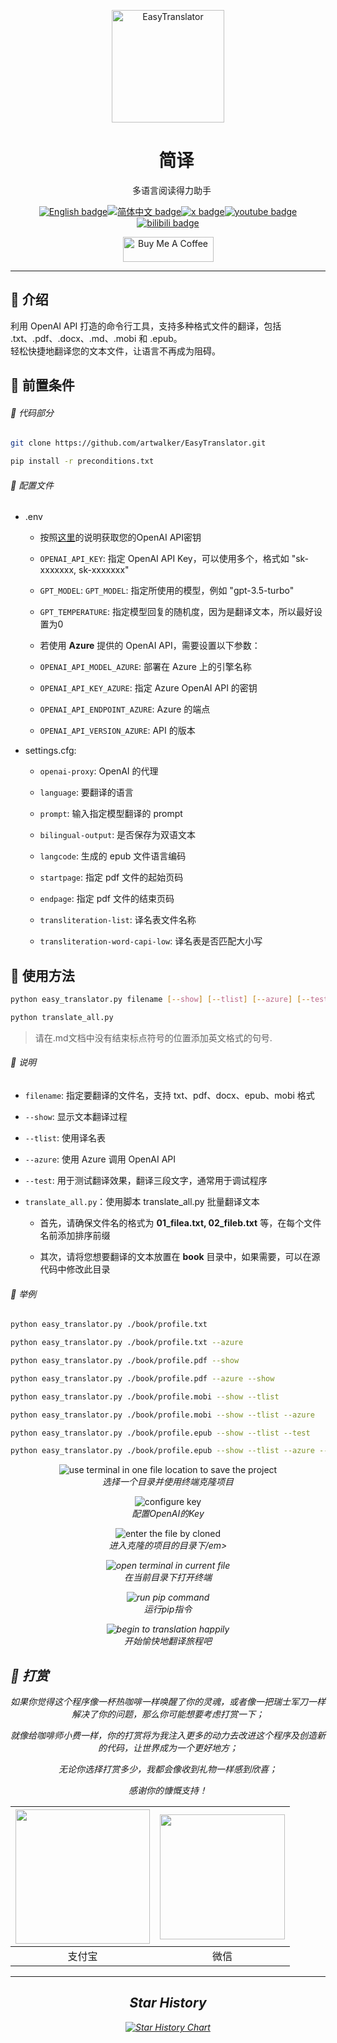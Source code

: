 <p align="center">
  <img width="180" src="./assets/logo.png" alt="EasyTranslator">
  <h1 align="center">&nbsp;&nbsp;&nbsp;&nbsp;简译</h1>
  <p align="center">&nbsp;&nbsp;&nbsp;多语言阅读得力助手</p>
</p>

<div align="center">

[![English badge](https://img.shields.io/badge/English-blue)](./README.md)[![简体中文 badge](https://img.shields.io/badge/%E7%AE%80%E4%BD%93%E4%B8%AD%E6%96%87-red)](./README_ZH-CN.md)[![x badge](https://img.shields.io/badge/Follow-EthanWang-purple?logo=x&labelColor=black)](https://twitter.com/EthanWang999)[![youtube badge](https://img.shields.io/badge/Follow-EthanWang999-green?logo=Youtube&logoColor=red&labelColor=black)](https://www.youtube.com/@EthanWang999)[![bilibili badge](https://img.shields.io/badge/Follow-%E6%96%B9%E7%A8%8B%E6%98%9F-brown?logo=bilibili&logoColor=pink&labelColor=black)](https://space.bilibili.com/29185421)

<a href="https://www.buymeacoffee.com/ethanwang" target="_blank"><img src="https://cdn.buymeacoffee.com/buttons/v2/default-blue.png" alt="Buy Me A Coffee" style="height: 40px !important;width: 145px !important;" ></a>
</div>

---

## :bookmark_tabs: 介绍

利用 OpenAI API 打造的命令行工具，支持多种格式文件的翻译，包括 .txt、.pdf、.docx、.md、.mobi 和 .epub。  
轻松快捷地翻译您的文本文件，让语言不再成为阻碍。

## :bell: 前置条件

###### :snake: 代码部分

```bash
git clone https://github.com/artwalker/EasyTranslator.git
```

```bash
pip install -r preconditions.txt
```

###### :scroll: 配置文件

- .env
  - 按照[这里](https://platform.openai.com/api-keys)的说明获取您的OpenAI API密钥

  - `OPENAI_API_KEY`: 指定 OpenAI API Key，可以使用多个，格式如 "sk-xxxxxxx, sk-xxxxxxx"

  - `GPT_MODEL`: `GPT_MODEL`: 指定所使用的模型，例如 "gpt-3.5-turbo"

  - `GPT_TEMPERATURE`: 指定模型回复的随机度，因为是翻译文本，所以最好设置为0

  - 若使用 **Azure** 提供的 OpenAI API，需要设置以下参数：

  - `OPENAI_API_MODEL_AZURE`: 部署在 Azure 上的引擎名称

  - `OPENAI_API_KEY_AZURE`: 指定 Azure OpenAI API 的密钥

  - `OPENAI_API_ENDPOINT_AZURE`: Azure 的端点

  - `OPENAI_API_VERSION_AZURE`: API 的版本

- settings.cfg:
  - `openai-proxy`: OpenAI 的代理

  - `language`: 要翻译的语言

  - `prompt`: 输入指定模型翻译的 prompt

  - `bilingual-output`: 是否保存为双语文本

  - `langcode`: 生成的 epub 文件语言编码

  - `startpage`: 指定 pdf 文件的起始页码

  - `endpage`: 指定 pdf 文件的结束页码

  - `transliteration-list`: 译名表文件名称

  - `transliteration-word-capi-low`: 译名表是否匹配大小写

## :running: 使用方法

```bash
python easy_translator.py filename [--show] [--tlist] [--azure] [--test]
```

```bash
python translate_all.py
```

> 请在.md文档中没有结束标点符号的位置添加英文格式的句号.

###### :clap: 说明

- `filename`: 指定要翻译的文件名，支持 txt、pdf、docx、epub、mobi 格式

- `--show`: 显示文本翻译过程

- `--tlist`: 使用译名表

- `--azure`: 使用 Azure 调用 OpenAI API

- `--test`: 用于测试翻译效果，翻译三段文字，通常用于调试程序

- `translate_all.py`：使用脚本 translate_all.py 批量翻译文本
  - 首先，请确保文件名的格式为 **01_filea.txt, 02_fileb.txt** 等，在每个文件名前添加排序前缀

  - 其次，请将您想要翻译的文本放置在 **book** 目录中，如果需要，可以在源代码中修改此目录

###### :pushpin: 举例

```bash
python easy_translator.py ./book/profile.txt
```

```bash
python easy_translator.py ./book/profile.txt --azure
```

```bash
python easy_translator.py ./book/profile.pdf --show
```

```bash
python easy_translator.py ./book/profile.pdf --azure --show
```

```bash
python easy_translator.py ./book/profile.mobi --show --tlist
```

```bash
python easy_translator.py ./book/profile.mobi --show --tlist --azure
```

```bash
python easy_translator.py ./book/profile.epub --show --tlist --test
```

```bash
python easy_translator.py ./book/profile.epub --show --tlist --azure --test
```

<div align="center">

![use terminal in one file location to save the project](./assets/et_open_a_location_to_save_project.png)
<br>
<em>选择一个目录并使用终端克隆项目</em>

</div>

<div align="center">

![configure key](./assets/et_config_sk.png)
<br>
<em>配置OpenAI的Key</em>

</div>

<div align="center">

![enter the file by cloned](./assets/et_enter_the_code_file.png)
<br>
<em>进入克隆的项目的目录下/em>

</div>

<div align="center">

![open terminal in current file](./assets/et_open_terminal_in_current_file.png)
<br>
<em>在当前目录下打开终端</em>

</div>

<div align="center">


![run pip command](./assets/et_run_the_pip_command.png)
<br>
<em>运行pip指令</em>

</div>

<div align="center">


![begin to translation happily](./assets/et_run_translation.png)
<br>
<em>开始愉快地翻译旅程吧</em>

</div>

## :gift_heart: 打赏
<p align="center">如果你觉得这个程序像一杯热咖啡一样唤醒了你的灵魂，或者像一把瑞士军刀一样解决了你的问题，那么你可能想要考虑打赏一下；</p>  
<p align="center">就像给咖啡师小费一样，你的打赏将为我注入更多的动力去改进这个程序及创造新的代码，让世界成为一个更好地方；</p>  
<p align="center">无论你选择打赏多少，我都会像收到礼物一样感到欣喜；</p>  
<p align="center">感谢你的慷慨支持！</p>  

<div align="center">

| <img width="215" src="./assets/alipay.jpg"> | <img width="200" src="./assets/wechat_pay.jpg"> |
|:---:|:---:
| 支付宝 | 微信 |

</div>

---

<div align="center">

## Star History

[![Star History Chart](https://api.star-history.com/svg?repos=artwalker/EasyTranslator.git&type=Timeline)](https://star-history.com/#artwalker/EasyTranslator.git&Timeline)

</div>

